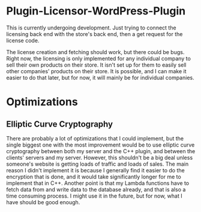 # Plugin-Licensor-WordPress-Plugin
This is currently undergoing development. Just trying to connect the licensing back end with the store's back end, then a get request for the license code.

The license creation and fetching should work, but there could be bugs. Right now, the licensing is only implemented for any individual company to sell their own products on their store. It isn't set up for them to easily sell other companies' products on their store. It is possible, and I can make it easier to do that later, but for now, it will mainly be for individual companies.

# Optimizations
## Elliptic Curve Cryptography
There are probably a lot of optimizations that I could implement, but the single biggest one with the most improvement would be to use elliptic curve cryptography between both my server and the C++ plugin, and between the clients' servers and my server. However, this shouldn't be a big deal unless someone's website is getting loads of traffic and loads of sales. The main reason I didn't implement it is because I generally find it easier to do the encryption that is done, and it would take significantly longer for me to implement that in C++. Another point is that my Lambda functions have to fetch data from and write data to the database already, and that is also a time consuming process. I might use it in the future, but for now, what I have should be good enough.
